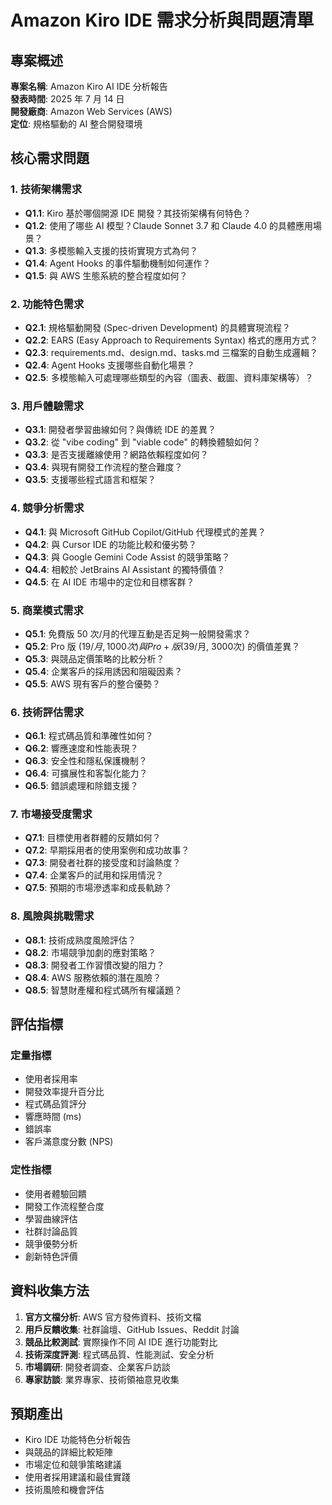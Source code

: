 # Amazon Kiro IDE 需求分析與問題清單

## 專案概述
**專案名稱**: Amazon Kiro AI IDE 分析報告  
**發表時間**: 2025 年 7 月 14 日  
**開發廠商**: Amazon Web Services (AWS)  
**定位**: 規格驅動的 AI 整合開發環境  

## 核心需求問題

### 1. 技術架構需求
- **Q1.1**: Kiro 基於哪個開源 IDE 開發？其技術架構有何特色？
- **Q1.2**: 使用了哪些 AI 模型？Claude Sonnet 3.7 和 Claude 4.0 的具體應用場景？
- **Q1.3**: 多模態輸入支援的技術實現方式為何？
- **Q1.4**: Agent Hooks 的事件驅動機制如何運作？
- **Q1.5**: 與 AWS 生態系統的整合程度如何？

### 2. 功能特色需求
- **Q2.1**: 規格驅動開發 (Spec-driven Development) 的具體實現流程？
- **Q2.2**: EARS (Easy Approach to Requirements Syntax) 格式的應用方式？
- **Q2.3**: requirements.md、design.md、tasks.md 三檔案的自動生成邏輯？
- **Q2.4**: Agent Hooks 支援哪些自動化場景？
- **Q2.5**: 多模態輸入可處理哪些類型的內容（圖表、截圖、資料庫架構等）？

### 3. 用戶體驗需求
- **Q3.1**: 開發者學習曲線如何？與傳統 IDE 的差異？
- **Q3.2**: 從 "vibe coding" 到 "viable code" 的轉換體驗如何？
- **Q3.3**: 是否支援離線使用？網路依賴程度如何？
- **Q3.4**: 與現有開發工作流程的整合難度？
- **Q3.5**: 支援哪些程式語言和框架？

### 4. 競爭分析需求
- **Q4.1**: 與 Microsoft GitHub Copilot/GitHub 代理模式的差異？
- **Q4.2**: 與 Cursor IDE 的功能比較和優劣勢？
- **Q4.3**: 與 Google Gemini Code Assist 的競爭策略？
- **Q4.4**: 相較於 JetBrains AI Assistant 的獨特價值？
- **Q4.5**: 在 AI IDE 市場中的定位和目標客群？

### 5. 商業模式需求
- **Q5.1**: 免費版 50 次/月的代理互動是否足夠一般開發需求？
- **Q5.2**: Pro 版 ($19/月, 1000次) 與 Pro+ 版 ($39/月, 3000次) 的價值差異？
- **Q5.3**: 與競品定價策略的比較分析？
- **Q5.4**: 企業客戶的採用誘因和阻礙因素？
- **Q5.5**: AWS 現有客戶的整合優勢？

### 6. 技術評估需求
- **Q6.1**: 程式碼品質和準確性如何？
- **Q6.2**: 響應速度和性能表現？
- **Q6.3**: 安全性和隱私保護機制？
- **Q6.4**: 可擴展性和客製化能力？
- **Q6.5**: 錯誤處理和除錯支援？

### 7. 市場接受度需求
- **Q7.1**: 目標使用者群體的反饋如何？
- **Q7.2**: 早期採用者的使用案例和成功故事？
- **Q7.3**: 開發者社群的接受度和討論熱度？
- **Q7.4**: 企業客戶的試用和採用情況？
- **Q7.5**: 預期的市場滲透率和成長軌跡？

### 8. 風險與挑戰需求
- **Q8.1**: 技術成熟度風險評估？
- **Q8.2**: 市場競爭加劇的應對策略？
- **Q8.3**: 開發者工作習慣改變的阻力？
- **Q8.4**: AWS 服務依賴的潛在風險？
- **Q8.5**: 智慧財產權和程式碼所有權議題？

## 評估指標

### 定量指標
- 使用者採用率
- 開發效率提升百分比
- 程式碼品質評分
- 響應時間 (ms)
- 錯誤率
- 客戶滿意度分數 (NPS)

### 定性指標
- 使用者體驗回饋
- 開發工作流程整合度
- 學習曲線評估
- 社群討論品質
- 競爭優勢分析
- 創新特色評價

## 資料收集方法
1. **官方文檔分析**: AWS 官方發佈資料、技術文檔
2. **用戶反饋收集**: 社群論壇、GitHub Issues、Reddit 討論
3. **競品比較測試**: 實際操作不同 AI IDE 進行功能對比
4. **技術深度評測**: 程式碼品質、性能測試、安全分析
5. **市場調研**: 開發者調查、企業客戶訪談
6. **專家訪談**: 業界專家、技術領袖意見收集

## 預期產出
- Kiro IDE 功能特色分析報告
- 與競品的詳細比較矩陣
- 市場定位和競爭策略建議
- 使用者採用建議和最佳實踐
- 技術風險和機會評估